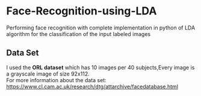 # Face-Recognition-using-LDA
Performing face recognition with complete implementation in python of LDA algorithm for the classification of the input labeled images


## **Data Set**
I used the **ORL dataset** which has 10 images per 40 subjects,Every image is a grayscale image of size 92x112.<br/>
For more information about the data set:<br/>
https://www.cl.cam.ac.uk/research/dtg/attarchive/facedatabase.html



